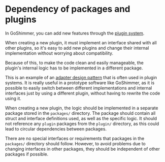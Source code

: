 # Dependency of packages and plugins
In GoShimmer, you can add new features through the [plugin system](plugin.md).

When creating a new plugin, it must implement an interface shared with all other plugins, so it's easy to add new plugins and change their internal implementation without worrying about compatibility. 

Because of this, to make the code clean and easily manageable, the plugin's internal logic has to be implemented in a different package.

This is an example of an [adapter design pattern](https://en.wikipedia.org/wiki/Adapter_pattern) that is often used in plugin systems. It is really useful in a prototype software like GoShimmer, as it is possible to easily switch between different implementations and internal interfaces just by using a different plugin, without having to rewrite the code using it. 

When creating a new plugin, the logic should be implemented in a separate package stored in the `packages/` directory. The package should contain all struct and interface definitions used, as well as the specific logic.  It should not reference any `plugin` packages from the `plugin/` directory, as this could lead to circular dependencies between packages.

There are no special interfaces or requirements that packages in the `packages/` directory should follow. However, to avoid problems due to changing interfaces in other packages, they should be independent of other packages if possible.